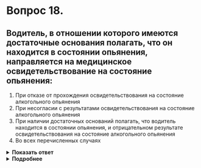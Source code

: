 # Вопрос 18.

## Водитель, в отношении которого имеются достаточные основания полагать, что он находится в состоянии опьянения, направляется на медицинское освидетельствование на состояние опьянения:

1. При отказе от прохождения освидетельствования на состояние алкогольного опьянения
2. При несогласии с результатами освидетельствования на состояние алкогольного опьянения
3. При наличии достаточных оснований полагать, что водитель находится в состоянии опьянения, и отрицательном результате освидетельствования на состояние алкогольного опьянения
4. Во всех перечисленных случаях

<details>
<summary><b>Показать ответ</b></summary>
Правильный ответ: 4
</details>
<details>
<summary><b>Подробнее</b></summary>
Согласно ст. 27.12 ч.1.1 КоАП РФ, во всех перечисленных случаях водитель направляется на медицинское освидетельствование на состояние опьянения.
</details>